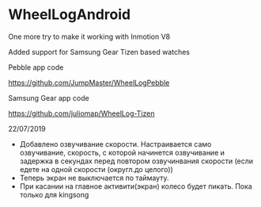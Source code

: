 # WheelLogAndroid

One more try to make it working with Inmotion V8

Added support for Samsung Gear Tizen based watches


Pebble app code

https://github.com/JumpMaster/WheelLogPebble

Samsung Gear app code

https://github.com/juliomap/WheelLog-Tizen


22/07/2019
+ Добавлено озвучивание скорости. Настраивается само озвучивание, скорость, с которой начинется озвучивание и задержка в секундах перед повтором озвучинвания скорости (если едете на одной скорости (округл.до целого))
+ Теперь экран не выключается по таймауту.
+ При касании на главное активити(экран) колесо будет пикать. Пока только для kingsong
